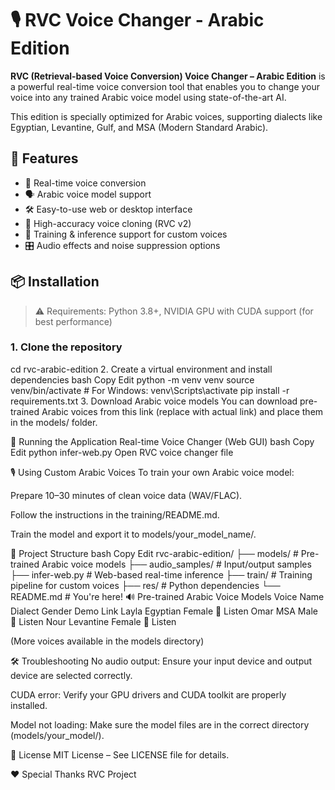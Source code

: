 # 🎙️ RVC Voice Changer - Arabic Edition

**RVC (Retrieval-based Voice Conversion) Voice Changer – Arabic Edition** is a powerful real-time voice conversion tool that enables you to change your voice into any trained Arabic voice model using state-of-the-art AI.

This edition is specially optimized for Arabic voices, supporting dialects like Egyptian, Levantine, Gulf, and MSA (Modern Standard Arabic).

## 🌟 Features ##

- 🎤 Real-time voice conversion
- 🗣️ Arabic voice model support
- 🛠️ Easy-to-use web or desktop interface
- 🧠 High-accuracy voice cloning (RVC v2)
- 🔁 Training & inference support for custom voices
- 🎛️ Audio effects and noise suppression options

## 📦 Installation ##

> ⚠️ Requirements: Python 3.8+, NVIDIA GPU with CUDA support (for best performance)

### 1. Clone the repository
cd rvc-arabic-edition
2. Create a virtual environment and install dependencies
bash
Copy
Edit
python -m venv venv
source venv/bin/activate  # For Windows: venv\Scripts\activate
pip install -r requirements.txt
3. Download Arabic voice models
You can download pre-trained Arabic voices from this link (replace with actual link) and place them in the models/ folder.

🚀 Running the Application
Real-time Voice Changer (Web GUI)
bash
Copy
Edit
python infer-web.py
Open RVC voice changer file

🎙️ Using Custom Arabic Voices
To train your own Arabic voice model:

Prepare 10–30 minutes of clean voice data (WAV/FLAC).

Follow the instructions in the training/README.md.

Train the model and export it to models/your_model_name/.

📁 Project Structure
bash
Copy
Edit
rvc-arabic-edition/
├── models/             # Pre-trained Arabic voice models
├── audio_samples/      # Input/output samples
├── infer-web.py        # Web-based real-time inference
├── train/              # Training pipeline for custom voices
├── res/    # Python dependencies
└── README.md           # You're here!
🔊 Pre-trained Arabic Voice Models
Voice Name	Dialect	Gender	Demo Link
Layla	Egyptian	Female	🔗 Listen
Omar	MSA	Male	🔗 Listen
Nour	Levantine	Female	🔗 Listen

(More voices available in the models directory)

🛠️ Troubleshooting
No audio output: Ensure your input device and output device are selected correctly.

CUDA error: Verify your GPU drivers and CUDA toolkit are properly installed.

Model not loading: Make sure the model files are in the correct directory (models/your_model/).

📜 License
MIT License – See LICENSE file for details.

❤️ Special Thanks
RVC Project
